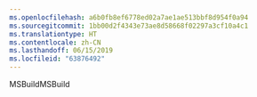 ```yaml
---
ms.openlocfilehash: a6b0fb8ef6778ed02a7ae1ae513bbf8d954f0a94
ms.sourcegitcommit: 1bb00d2f4343e73ae8d58668f02297a3cf10a4c1
ms.translationtype: HT
ms.contentlocale: zh-CN
ms.lasthandoff: 06/15/2019
ms.locfileid: "63876492"
---
```

<span data-ttu-id="20231-101">MSBuild</span><span class="sxs-lookup"><span data-stu-id="20231-101">MSBuild</span></span>